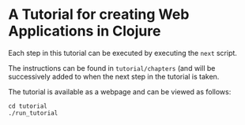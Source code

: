 # A Tutorial for creating Web Applications in Clojure

Each step in this tutorial can be executed by executing the `next` script.

The instructions can be found in `tutorial/chapters` (and will be successively added to when the next step in the tutorial is taken. 

The tutorial is available as a webpage and can be viewed as follows:

    cd tutorial
    ./run_tutorial
